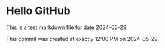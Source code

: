 # Hello GitHub
This is a test markdown file for date 2024-05-29.

This commit was created at exactly 12:00 PM on 2024-05-29.
